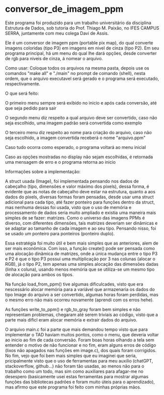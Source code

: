 # conversor_de_imagem_ppm

Este programa foi produzido para um trabalho universitário da disciplina Estrutura de Dados, sob tutoria do Prof. Thiago M. Paixão, no IFES CAMPUS SERRA, juntamente com meu colega Davi de Assis.

Ele é um conversor de imagem ppm (portable pix map), do qual converte imagens coloridas (tipo P3) em imagens em nivel de cinza (tipo P2). Em seu programa principal, há um menu do qual lhe dará opções, desde converter de rgb para niveis de cinza, á nomear o arquivo.

Como usar:
Coloque todos os arquivos na mesma pasta, depois use os comandos "make all" e "./main" no prompt de comando (shell), nesta ordem, que o arquivo executavel será gerado e o programa será executado, respectivamente.

O que será feito:

O primeiro menu sempre será exibido no inicio e após cada conversão, até que seja pedido para sair

O segundo menu diz respeito a qual arquivo deve ser convertido, caso não seja escolhido, uma imagem padrão será convertida como exemplo

O terceiro menu diz respeito ao nome para criação do arquivo, caso não seja escolhido, a imagem convertida receberá o nome "arquivo.ppm"

Caso tudo ocorra como esperado, o programa voltará ao menu inicial

Caso as opções mostradas no display não sejam escolhidas, é retornada uma mensagem de erro e o programa retorna ao inicio

Informações sobre a implementação:

A struct usada (Image), foi implementada pensando nos dados de cabeçalho (tipo, dimensões e valor máximo dos pixels), dessa forma, é evidente que as notas de cabeçalho deve estar na estrutura, quanto a aos dados do pixels, diversas formas foram pensadas, desde usar uma struct adicional para cada tipo, até fazer ponteiro para funções dentro da struct, mas nenhuma dessas foi usada, visto que o uso de memória e processamento de dados seria muito ampliado e existia uma maneira mais simples de se fazer: matrizes. Como o universo das imagens PPMs é diverso, com diferentes dimensões, tais matrizes deveriam ser dinâmicas e se adaptar ao tamanho de cada imagem e ao seu tipo. Pensando nisso, foi se usado um ponteiro para ponteiros (ponteiro duplo).

Essa estratégia foi muito útil e bem mais simples que as anteriores, alem de ser mais econômica. Com isso, a função create() pode ser pensada como uma alocação dinâmica de matrizes, onde a única mudança entre o tipo P3 e P2 é que o tipo P3 possui uma multiplicação por 3 nas colunas (alocar o RGB), já o tipo P2, tem apenas uma simples alocação das dimensões dadas (linha x coluna), usando menos memória que se utiliza-se um mesmo tipo de alocação para ambos os tipos.

Na função load_from_ppm() tive algumas dificulcades, visto que era nescessário alocar memória para a variável que armazenaria os dados do tipo Image do arquivo a ser convertido, algumas horas foram perdidas, mas o mesmo erro não mais ocorreu novamente (aprendi com os erros hehe). 

As funções write_to_ppm() e rgb_to_gray foram bem simples e não representam problemas, chegaram até serem triviais ao código, visto que a parte mais dificl eram alocar memória e extrair dados do arquivo.

O arquivo main.c foi a parte que mais demandou tempo visto que para implementar o TAD haviam muitos pontos, como o menu, que deveria voltar ao inicio ao fim de cada conversão. Foram boas horas olhando a tela sem entender o motivo de não funcionar e no fim, eram alguns erros de código (lixos não apagados nas funções em image.c), dos quais foram corrigidos. No fim, vejo que foi bem mais simples que eu imaginei que seria, pricipalmente visto que o uso de ferramentas para meu auxilio (chatGPT, stackoverflow, github...) não foram tão usadas, ao menos não para o trabalho como um todo, mas sim como auxiliares para afagar-me no desespero (basicamente usei estas ferramentas para mostrar algumas funções das bibliotecas padrões e foram muito úteis para o aprendizado), mas afirmo que este programa foi feito com minhas próprias mãos.

